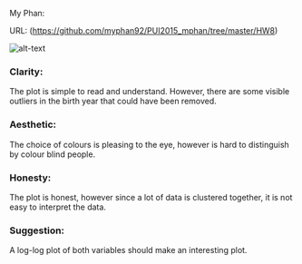 My Phan:

URL: (https://github.com/myphan92/PUI2015_mphan/tree/master/HW8)

![alt-text](https://github.com/myphan92/PUI2015_mphan/blob/master/HW8/graph.png)

### Clarity:
The plot is simple to read and understand. However, there are some visible outliers in the birth year that could have been removed.

### Aesthetic:
The choice of colours is pleasing to the eye, however is hard to distinguish by colour blind people.

### Honesty:
The plot is honest, however since a lot of data is clustered together, it is not easy to interpret the data.

### Suggestion:
A log-log plot of both variables should make an interesting plot.
